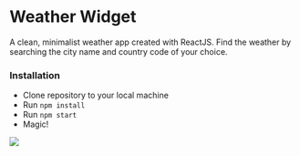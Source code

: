# Weather Widget
A clean, minimalist weather app created with ReactJS. Find the weather by searching the city name and country code of your choice.

### Installation
  - Clone repository to your local machine
  - Run `npm install`
  - Run `npm start`
  - Magic!

![](https://imgur.com/ynDdbDt.jpg)
